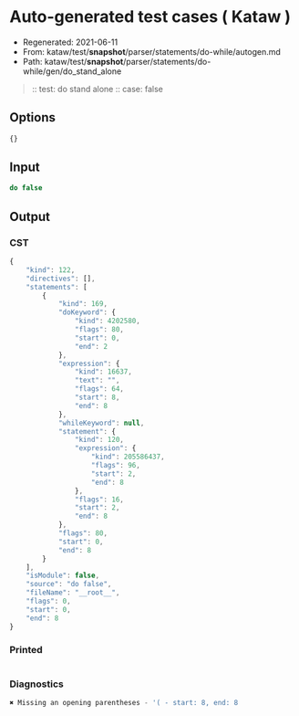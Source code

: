 # Auto-generated test cases ( Kataw )
- Regenerated: 2021-06-11
- From: kataw/test/__snapshot__/parser/statements/do-while/autogen.md
- Path: kataw/test/__snapshot__/parser/statements/do-while/gen/do_stand_alone
> :: test: do stand alone
> :: case: false
## Options

`````js
{}
`````
## Input

`````js
do false
`````
## Output

### CST

```javascript
{
    "kind": 122,
    "directives": [],
    "statements": [
        {
            "kind": 169,
            "doKeyword": {
                "kind": 4202580,
                "flags": 80,
                "start": 0,
                "end": 2
            },
            "expression": {
                "kind": 16637,
                "text": "",
                "flags": 64,
                "start": 8,
                "end": 8
            },
            "whileKeyword": null,
            "statement": {
                "kind": 120,
                "expression": {
                    "kind": 205586437,
                    "flags": 96,
                    "start": 2,
                    "end": 8
                },
                "flags": 16,
                "start": 2,
                "end": 8
            },
            "flags": 80,
            "start": 0,
            "end": 8
        }
    ],
    "isModule": false,
    "source": "do false",
    "fileName": "__root__",
    "flags": 0,
    "start": 0,
    "end": 8
}
```

### Printed

```javascript

```

### Diagnostics

```javascript
✖ Missing an opening parentheses - '( - start: 8, end: 8

```

